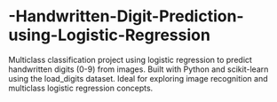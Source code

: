 # -Handwritten-Digit-Prediction-using-Logistic-Regression
Multiclass classification project using logistic regression to predict handwritten digits (0-9) from images. Built with Python and scikit-learn using the load_digits dataset. Ideal for exploring image recognition and multiclass logistic regression concepts.

